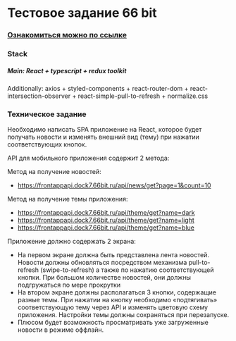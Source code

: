 # Тестовое задание 66 bit

### [Ознакомиться можно по ссылке](https://waaliad.github.io/test-task-66bit/)

### Stack
##### Main: React + typescript + redux toolkit
Additionally: axios + styled-components + react-router-dom + react-intersection-observer + react-simple-pull-to-refresh + normalize.css

### Техническое задание
Необходимо написать SPA приложение на React, которое будет получать новости и изменять внешний вид (тему) при нажатии соответствующих кнопок.

API для мобильного приложения содержит 2 метода:

Метод на получение новостей:  
- https://frontappapi.dock7.66bit.ru/api/news/get?page=1&count=10

Метод на получение темы приложения:
- https://frontappapi.dock7.66bit.ru/api/theme/get?name=dark
- https://frontappapi.dock7.66bit.ru/api/theme/get?name=light
- https://frontappapi.dock7.66bit.ru/api/theme/get?name=blue

Приложение должно содержать 2 экрана:
- На первом экране должна быть представлена лента новостей. Новости должны обновляться посредством механизма pull-to-refresh (swipe-to-refresh) а также по нажатию соответствующей кнопки. При большом количестве новостей, они должны подгружаться по мере прокрутки
- На втором экране должны располагаться 3 кнопки, содержащие разные темы. При нажатии на кнопку необходимо «подтягивать» соответствующую тему через API и изменять цветовую схему приложения. Настройки темы должны сохраняться при перезапуске.
- Плюсом будет возможность просматривать уже загруженные новости в режиме оффлайн.